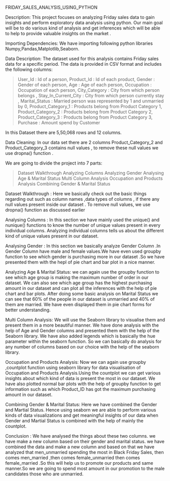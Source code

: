 FRIDAY_SALES_ANALYSIS_USING_PYTHON

Description:
This project focuses on analyzing Friday sales data to gain insights and perform exploratory data analysis using python.
Our main goal will be to do various kind of analysis and get inferences which will be able to help to provide valuable insights on the market .

Importing Dependencies:
We have importing following python libraries Numpy,Pandas,Matplotlib,Seaborn.

Data Description:
The dataset used for this analysis contains Friday sales data for a specific period. The data is provided in CSV format and includes the 
following columns:
> User_Id : Id of a person,
> Product_Id : Id of each product,
> Gender : Gender of each person,
> Age : Age of each person,
> Occupation : Occupation of each person,
> City_Category : City from which person belongs ,
> Stay_In_Current_City : City from which person currently stay ,
> Marital_Status : Married person was represented by 1 and unmarried by 0,
> Product_Category_1 : Products belong from Product Category 1,
> Product_Category_2 : Products belong from Product Category 2,
> Product_Category_3 : Products belong from Product Category 3,
> Purchase : Amount spend by Customer 

In this Dataset there are 5,50,068 rows and 12 columns.
 
Data Cleaning:
In our data set there are 2 columns  Product_Category_2 and Product_Category_3 contains null values , to remove these null values we use dropna() 
function .

We are going to divide the project into 7 parts:

> Dataset Walkthrough
> Analyzing Columns
> Analyzing Gender
> Analysing Age & Marital Status
> Multi Column Analysis
> Occupation and Products Analysis
> Combining Gender & Marital Status

Dataset Walkthrough : 
Here we basically check out the basic things regarding out such as column names ,data types of columns , if there any null values present inside 
our dataset . To remove null values,  we use dropna() function as discussed earlier

Analysing Columns : 
In this section we have mainly used the unique() and nunique() functions to know the number of unique values present in every individual columns.
Analyzing individual columns tells us about the different kind of unique values present in our dataset.

Analysing Gender : 
In this section we basically analyze Gender Column .In Gender Column have male and female values.We have even used  groupby function to see which 
gender is purchasing more in our dataset .So we have presented them with the hepl of pie chart and bar plot in a nice manner.

Analyzing Age & Marital Status:
we can again use the groupby function to see which age group is making the maximum number of order in our dataset. We can also see which age group 
has the highest purchasing amount in our dataset and can plot all the inferences with the help of pie chart and bar plots. After doing some basic 
analysis on Marital Status we can see that 60% of the people in our dataset is unmarried and 40% of them are married. We have even displayed them 
in pie chart forms for better understanding.
 
Multi Column Analysis:
We will use the Seaborn library to visualise them and present them in a more beautiful manner. We have done analysis with the help of Age and Gender
columns and presented them with the help of the Seaborn library. We have also added legends which is basically the hue parameter within the seaborn 
function. So we can basically do analysis for any number of columns based on our choice with the help of the seaborn library.

Occupation and Products Analysis:
Now we can again use groupby ,countplot function  using seaborn library  for data visualisation of Occupation and Products Analysis.Using the 
countplot we can get various insights about which kind of data is present the most in our dataset. We have also plotted normal bar plots
with the help of groupby function to get information such as which Product_ID has got the maximum purchasing amount in our dataset.

Combining Gender & Marital Status:
 Here we have combined the Gender and Martial Status. Hence using seaborn we are able to perform various kinds of data visualizations
 and get meaningful insights of our data when Gender and Martial Status is combined with the help of mainly the countplot.
 
 Conclusion :
 We have analysed the things about these two columns. we have make a new column based on their gender and marital status. we have combined the data
 and make a new column and based on that we have analyzed that men_unmarried spending the most in Black Friday Sales, then comes men_married ,then 
 comes female_unmarried then comes female_married .So this will help us to promote our products and same manner.So we are going to spend most amount
 in our promotion to the male candidates those who are unmarried.
 
